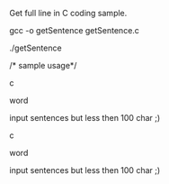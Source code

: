 Get full line in C coding sample.

gcc -o getSentence getSentence.c 

./getSentence 



/* sample usage*/

c

word

input sentences but less then 100 char ;)

c

word

input sentences but less then 100 char ;)
